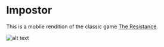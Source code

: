 # Impostor
This is a mobile rendition of the classic game [The Resistance](https://en.wikipedia.org/wiki/The_Resistance_(game)).

![alt text](https://github.com/bt92130/Resistance/blob/master/Assets/Images/titlescreen.png)
